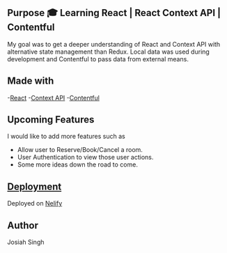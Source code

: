## Purpose 🎓 Learning React | React Context API | Contentful

My goal was to get a deeper understanding of React and Context API with alternative state management than Redux. Local data was used during development and Contentful to pass data from external means.

## Made with

-[React](https://reactjs.org/docs/getting-started.html) -[Context API](https://reactjs.org/docs/context.html) -[Contentful](https://www.contentful.com/)

## Upcoming Features

I would like to add more features such as

- Allow user to Reserve/Book/Cancel a room.
- User Authentication to view those user actions.
- Some more ideas down the road to come.

## [Deployment](https://react-hotel-booking-app.netlify.com/)

Deployed on [Nelify](https://www.netlify.com/)

## Author

Josiah Singh
